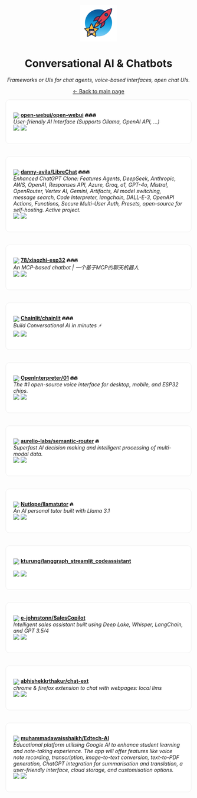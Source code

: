 <p align="center"><img src="../assets/awesome-logo.png" width="100" alt="Awesome Repos"/></p>
<h1 align="center">Conversational AI & Chatbots</h1>
<p align="center"><i>Frameworks or UIs for chat agents, voice-based interfaces, open chat UIs.</i></p>

<p align="center"><a href="../README.md">← Back to main page</a></p>

<div align="left" style="border:1px solid #eee; border-radius:10px; padding:18px 20px; background:#fff;">

<img src="https://avatars.githubusercontent.com/u/158137808?v=4" width="32" style="vertical-align:middle;"/> <strong><a href="https://github.com/open-webui/open-webui">open-webui/open-webui</a> 🔥🔥🔥</strong><br/>
<em>User-friendly AI Interface (Supports Ollama, OpenAI API, ...)</em><br/>
<span>
<a href="https://github.com/open-webui/open-webui/stargazers"><img src="https://img.shields.io/github/stars/open-webui/open-webui?style=flat-square&labelColor=343b41"></a>
<a href="https://github.com/open-webui/open-webui/network/members"><img src="https://img.shields.io/github/forks/open-webui/open-webui?style=flat-square&labelColor=343b41"></a>
</span>
</div><br><br>

<div align="left" style="border:1px solid #eee; border-radius:10px; padding:18px 20px; background:#fff;">

<img src="https://avatars.githubusercontent.com/u/110412045?v=4" width="32" style="vertical-align:middle;"/> <strong><a href="https://github.com/danny-avila/LibreChat">danny-avila/LibreChat</a> 🔥🔥🔥</strong><br/>
<em>Enhanced ChatGPT Clone: Features Agents, DeepSeek, Anthropic, AWS, OpenAI, Responses API, Azure, Groq, o1, GPT-4o, Mistral, OpenRouter, Vertex AI, Gemini, Artifacts, AI model switching, message search, Code Interpreter, langchain, DALL-E-3, OpenAPI Actions, Functions, Secure Multi-User Auth, Presets, open-source for self-hosting. Active project.</em><br/>
<span>
<a href="https://github.com/danny-avila/LibreChat/stargazers"><img src="https://img.shields.io/github/stars/danny-avila/LibreChat?style=flat-square&labelColor=343b41"></a>
<a href="https://github.com/danny-avila/LibreChat/network/members"><img src="https://img.shields.io/github/forks/danny-avila/LibreChat?style=flat-square&labelColor=343b41"></a>
</span>
</div><br><br>

<div align="left" style="border:1px solid #eee; border-radius:10px; padding:18px 20px; background:#fff;">

<img src="https://avatars.githubusercontent.com/u/4488133?v=4" width="32" style="vertical-align:middle;"/> <strong><a href="https://github.com/78/xiaozhi-esp32">78/xiaozhi-esp32</a> 🔥🔥🔥</strong><br/>
<em>An MCP-based chatbot | 一个基于MCP的聊天机器人</em><br/>
<span>
<a href="https://github.com/78/xiaozhi-esp32/stargazers"><img src="https://img.shields.io/github/stars/78/xiaozhi-esp32?style=flat-square&labelColor=343b41"></a>
<a href="https://github.com/78/xiaozhi-esp32/network/members"><img src="https://img.shields.io/github/forks/78/xiaozhi-esp32?style=flat-square&labelColor=343b41"></a>
</span>
</div><br><br>

<div align="left" style="border:1px solid #eee; border-radius:10px; padding:18px 20px; background:#fff;">

<img src="https://avatars.githubusercontent.com/u/128686189?v=4" width="32" style="vertical-align:middle;"/> <strong><a href="https://github.com/Chainlit/chainlit">Chainlit/chainlit</a> 🔥🔥🔥</strong><br/>
<em>Build Conversational AI in minutes ⚡️</em><br/>
<span>
<a href="https://github.com/Chainlit/chainlit/stargazers"><img src="https://img.shields.io/github/stars/Chainlit/chainlit?style=flat-square&labelColor=343b41"></a>
<a href="https://github.com/Chainlit/chainlit/network/members"><img src="https://img.shields.io/github/forks/Chainlit/chainlit?style=flat-square&labelColor=343b41"></a>
</span>
</div><br><br>

<div align="left" style="border:1px solid #eee; border-radius:10px; padding:18px 20px; background:#fff;">

<img src="https://avatars.githubusercontent.com/u/163192481?v=4" width="32" style="vertical-align:middle;"/> <strong><a href="https://github.com/OpenInterpreter/01">OpenInterpreter/01</a> 🔥🔥</strong><br/>
<em>The #1 open-source voice interface for desktop, mobile, and ESP32 chips.</em><br/>
<span>
<a href="https://github.com/OpenInterpreter/01/stargazers"><img src="https://img.shields.io/github/stars/OpenInterpreter/01?style=flat-square&labelColor=343b41"></a>
<a href="https://github.com/OpenInterpreter/01/network/members"><img src="https://img.shields.io/github/forks/OpenInterpreter/01?style=flat-square&labelColor=343b41"></a>
</span>
</div><br><br>

<div align="left" style="border:1px solid #eee; border-radius:10px; padding:18px 20px; background:#fff;">

<img src="https://avatars.githubusercontent.com/u/69076224?v=4" width="32" style="vertical-align:middle;"/> <strong><a href="https://github.com/aurelio-labs/semantic-router">aurelio-labs/semantic-router</a> 🔥</strong><br/>
<em>Superfast AI decision making and intelligent processing of multi-modal data.</em><br/>
<span>
<a href="https://github.com/aurelio-labs/semantic-router/stargazers"><img src="https://img.shields.io/github/stars/aurelio-labs/semantic-router?style=flat-square&labelColor=343b41"></a>
<a href="https://github.com/aurelio-labs/semantic-router/network/members"><img src="https://img.shields.io/github/forks/aurelio-labs/semantic-router?style=flat-square&labelColor=343b41"></a>
</span>
</div><br><br>

<div align="left" style="border:1px solid #eee; border-radius:10px; padding:18px 20px; background:#fff;">

<img src="https://avatars.githubusercontent.com/u/63742054?v=4" width="32" style="vertical-align:middle;"/> <strong><a href="https://github.com/Nutlope/llamatutor">Nutlope/llamatutor</a> 🔥</strong><br/>
<em>An AI personal tutor built with Llama 3.1</em><br/>
<span>
<a href="https://github.com/Nutlope/llamatutor/stargazers"><img src="https://img.shields.io/github/stars/Nutlope/llamatutor?style=flat-square&labelColor=343b41"></a>
<a href="https://github.com/Nutlope/llamatutor/network/members"><img src="https://img.shields.io/github/forks/Nutlope/llamatutor?style=flat-square&labelColor=343b41"></a>
</span>
</div><br><br>

<div align="left" style="border:1px solid #eee; border-radius:10px; padding:18px 20px; background:#fff;">

<img src="https://avatars.githubusercontent.com/u/37293938?v=4" width="32" style="vertical-align:middle;"/> <strong><a href="https://github.com/kturung/langgraph_streamlit_codeassistant">kturung/langgraph_streamlit_codeassistant</a> </strong><br/>
<em></em><br/>
<span>
<a href="https://github.com/kturung/langgraph_streamlit_codeassistant/stargazers"><img src="https://img.shields.io/github/stars/kturung/langgraph_streamlit_codeassistant?style=flat-square&labelColor=343b41"></a>
<a href="https://github.com/kturung/langgraph_streamlit_codeassistant/network/members"><img src="https://img.shields.io/github/forks/kturung/langgraph_streamlit_codeassistant?style=flat-square&labelColor=343b41"></a>
</span>
</div><br><br>

<div align="left" style="border:1px solid #eee; border-radius:10px; padding:18px 20px; background:#fff;">

<img src="https://avatars.githubusercontent.com/u/30129211?v=4" width="32" style="vertical-align:middle;"/> <strong><a href="https://github.com/e-johnstonn/SalesCopilot">e-johnstonn/SalesCopilot</a> </strong><br/>
<em>Intelligent sales assistant built using Deep Lake, Whisper, LangChain, and GPT 3.5/4</em><br/>
<span>
<a href="https://github.com/e-johnstonn/SalesCopilot/stargazers"><img src="https://img.shields.io/github/stars/e-johnstonn/SalesCopilot?style=flat-square&labelColor=343b41"></a>
<a href="https://github.com/e-johnstonn/SalesCopilot/network/members"><img src="https://img.shields.io/github/forks/e-johnstonn/SalesCopilot?style=flat-square&labelColor=343b41"></a>
</span>
</div><br><br>

<div align="left" style="border:1px solid #eee; border-radius:10px; padding:18px 20px; background:#fff;">

<img src="https://avatars.githubusercontent.com/u/1183441?v=4" width="32" style="vertical-align:middle;"/> <strong><a href="https://github.com/abhishekkrthakur/chat-ext">abhishekkrthakur/chat-ext</a> </strong><br/>
<em>chrome & firefox extension to chat with webpages: local llms</em><br/>
<span>
<a href="https://github.com/abhishekkrthakur/chat-ext/stargazers"><img src="https://img.shields.io/github/stars/abhishekkrthakur/chat-ext?style=flat-square&labelColor=343b41"></a>
<a href="https://github.com/abhishekkrthakur/chat-ext/network/members"><img src="https://img.shields.io/github/forks/abhishekkrthakur/chat-ext?style=flat-square&labelColor=343b41"></a>
</span>
</div><br><br>

<div align="left" style="border:1px solid #eee; border-radius:10px; padding:18px 20px; background:#fff;">

<img src="https://avatars.githubusercontent.com/u/24633059?v=4" width="32" style="vertical-align:middle;"/> <strong><a href="https://github.com/muhammadawaisshaikh/Edtech-AI">muhammadawaisshaikh/Edtech-AI</a> </strong><br/>
<em>Educational platform utilising Google AI to enhance student learning and note-taking experience. The app will offer features like voice note recording, transcription, image-to-text conversion, text-to-PDF generation, ChatGPT integration for summarisation and translation, a user-friendly interface, cloud storage, and customisation options.</em><br/>
<span>
<a href="https://github.com/muhammadawaisshaikh/Edtech-AI/stargazers"><img src="https://img.shields.io/github/stars/muhammadawaisshaikh/Edtech-AI?style=flat-square&labelColor=343b41"></a>
<a href="https://github.com/muhammadawaisshaikh/Edtech-AI/network/members"><img src="https://img.shields.io/github/forks/muhammadawaisshaikh/Edtech-AI?style=flat-square&labelColor=343b41"></a>
</span>
</div><br><br>

